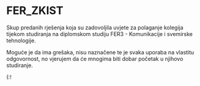 # FER_ZKIST

Skup predanih rješenja koja su zadovoljila uvjete za polaganje kolegija tijekom studiranja na diplomskom studiju FER3 - Komunikacije i svemirske tehnologije.

Moguće je da ima grešaka, nisu naznačene te je svaka uporaba na vlastitu odgovornost, no vjerujem da će mnogima biti dobar početak u njihovo studiranje.

(:!

